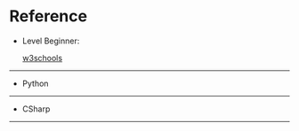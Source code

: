 # Reference

* Level Beginner: </p>
[w3schools](https://www.w3schools.com/)
----
* Python
----
* CSharp
----
